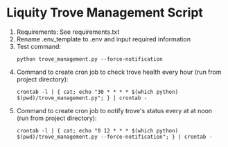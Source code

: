 # Liquity Trove Management Script

1. Requirements: See requirements.txt
1. Rename .env_template to .env and input required information
1. Test command:
    ```
    python trove_management.py --force-notification
    ```
1. Command to create cron job to check trove health every hour (run from project directory):
    ```
    crontab -l | { cat; echo "30 * * * * $(which python) $(pwd)/trove_management.py"; } | crontab -
    ```
1. Command to create cron job to notify trove's status every at at noon (run from project directory):
    ```
    crontab -l | { cat; echo "0 12 * * * $(which python) $(pwd)/trove_management.py --force-notification"; } | crontab -
    ```
